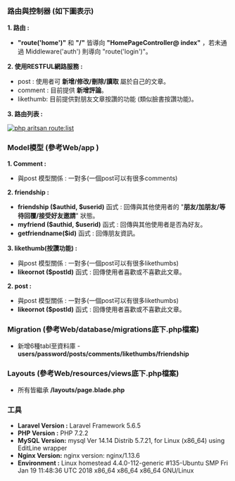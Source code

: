 ### 路由與控制器 (如下圖表示) 
 **1. 路由 :** 
-  **"route('home')"** 和 **"/"** 皆導向 **"HomePageController@ index"** ，若未通過 
   Middleware('auth') 則導向 "route('login')"。
   
 **2. 使用RESTFUL網路服務 :** 
- post : 使用者可 **新增/修改/刪除/讀取** 屬於自己的文章。 
- comment : 目前提供 **新增評論**。 
- likethumb: 目前提供對朋友文章按讚的功能 (類似臉書按讚功能)。

**3. 路由列表 :**

[![php aritsan route:list](https://i.imgur.com/173M5nM.jpg "php aritsan route:list")](https://i.imgur.com/173M5nM.jpg "php aritsan route:list")

### Model模型 (參考Web/app )
**1. Comment :**
- 與post 模型關係 : 一對多(一個post可以有很多comments) 
   
**2. friendship :**
- **friendship ($authid, $userid)** 函式 : 
  回傳與其他使用者的 "**朋友/加朋友/等待回覆/接受好友邀請**" 狀態。
- **myfriend ($authid, $userid)** 函式 : 
  回傳與其他使用者是否為好友。
- **getfriendname($id)** 函式 : 
  回傳朋友資訊。

**3. likethumb(按讚功能) :**
 - 與post 模型關係 : 一對多(一個post可以有很多likethumbs) 
 - **likeornot ($postId)** 函式 : 
  回傳使用者喜歡或不喜歡此文章。


**2. post :**
 - 與post 模型關係 : 一對多(一個post可以有很多likethumbs) 
 - **likeornot ($postId)** 函式 : 
  回傳使用者喜歡或不喜歡此文章。


### Migration (參考Web/database/migrations底下.php檔案)
 - 新增6種tabl至資料庫 - **users/password/posts/comments/likethumbs/friendship**

### Layouts (參考Web/resources/views底下.php檔案)
 - 所有皆繼承 **/layouts/page.blade.php**

### 工具
- **Laravel Version :** Laravel Framework 5.6.5
- **PHP Version :** PHP 7.2.2
- **MySQL Version:**
 mysql  Ver 14.14 Distrib 5.7.21, for Linux (x86_64) using  EditLine wrapper
- **Nginx Version:**
 nginx version: nginx/1.13.6
- **Environment :**
 Linux homestead 4.4.0-112-generic #135-Ubuntu SMP Fri Jan 19 11:48:36 UTC 
 2018 x86_64 x86_64 x86_64 GNU/Linux
